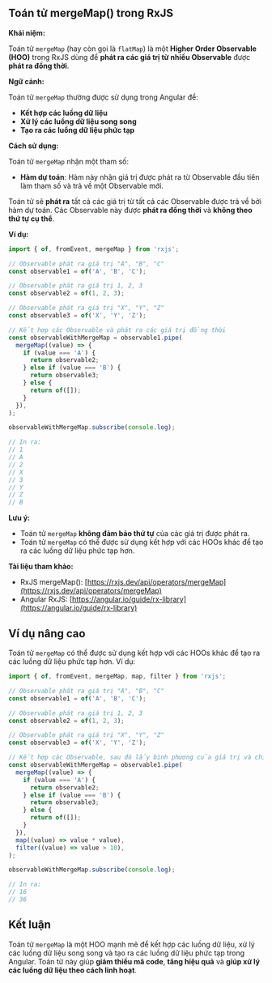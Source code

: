 ## Toán tử mergeMap() trong RxJS

**Khái niệm:**

Toán tử `mergeMap` (hay còn gọi là `flatMap`) là một **Higher Order Observable (HOO)** trong RxJS dùng để **phát ra các giá trị từ nhiều Observable** được **phát ra đồng thời**.

**Ngữ cảnh:**

Toán tử `mergeMap` thường được sử dụng trong Angular để:

* **Kết hợp các luồng dữ liệu**
* **Xử lý các luồng dữ liệu song song**
* **Tạo ra các luồng dữ liệu phức tạp**

**Cách sử dụng:**

Toán tử `mergeMap` nhận một tham số:

* **Hàm dự toán**: Hàm này nhận giá trị được phát ra từ Observable đầu tiên làm tham số và trả về một Observable mới.

Toán tử sẽ **phát ra** tất cả các giá trị từ tất cả các Observable được trả về bởi hàm dự toán. Các Observable này được **phát ra đồng thời** và **không theo thứ tự cụ thể**.

**Ví dụ:**

```typescript
import { of, fromEvent, mergeMap } from 'rxjs';

// Observable phát ra giá trị "A", "B", "C"
const observable1 = of('A', 'B', 'C');

// Observable phát ra giá trị 1, 2, 3
const observable2 = of(1, 2, 3);

// Observable phát ra giá trị "X", "Y", "Z"
const observable3 = of('X', 'Y', 'Z');

// Kết hợp các Observable và phát ra các giá trị đồng thời
const observableWithMergeMap = observable1.pipe(
  mergeMap((value) => {
    if (value === 'A') {
      return observable2;
    } else if (value === 'B') {
      return observable3;
    } else {
      return of([]);
    }
  }),
);

observableWithMergeMap.subscribe(console.log);

// In ra:
// 1
// A
// 2
// X
// 3
// Y
// Z
// B
```

**Lưu ý:**

* Toán tử `mergeMap` **không đảm bảo thứ tự** của các giá trị được phát ra.
* Toán tử `mergeMap` có thể được sử dụng kết hợp với các HOOs khác để tạo ra các luồng dữ liệu phức tạp hơn.

**Tài liệu tham khảo:**

* RxJS mergeMap(): [https://rxjs.dev/api/operators/mergeMap](https://rxjs.dev/api/operators/mergeMap)
* Angular RxJS: [https://angular.io/guide/rx-library](https://angular.io/guide/rx-library)

## Ví dụ nâng cao

Toán tử `mergeMap` có thể được sử dụng kết hợp với các HOOs khác để tạo ra các luồng dữ liệu phức tạp hơn. Ví dụ:

```typescript
import { of, fromEvent, mergeMap, map, filter } from 'rxjs';

// Observable phát ra giá trị "A", "B", "C"
const observable1 = of('A', 'B', 'C');

// Observable phát ra giá trị 1, 2, 3
const observable2 = of(1, 2, 3);

// Observable phát ra giá trị "X", "Y", "Z"
const observable3 = of('X', 'Y', 'Z');

// Kết hợp các Observable, sau đó lấy bình phương của giá trị và chỉ lấy các giá trị lớn hơn 10
const observableWithMergeMap = observable1.pipe(
  mergeMap((value) => {
    if (value === 'A') {
      return observable2;
    } else if (value === 'B') {
      return observable3;
    } else {
      return of([]);
    }
  }),
  map((value) => value * value),
  filter((value) => value > 10),
);

observableWithMergeMap.subscribe(console.log);

// In ra:
// 16
// 36
```

## Kết luận

Toán tử `mergeMap` là một HOO mạnh mẽ để kết hợp các luồng dữ liệu, xử lý các luồng dữ liệu song song và tạo ra các luồng dữ liệu phức tạp trong Angular. Toán tử này giúp **giảm thiểu mã code**, **tăng hiệu quả** và **giúp xử lý các luồng dữ liệu theo cách linh hoạt**.
